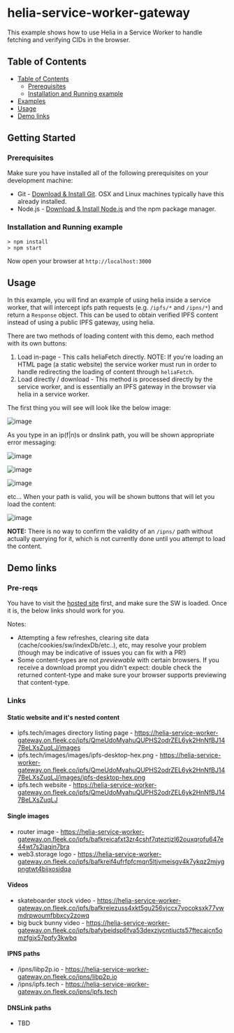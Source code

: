 # helia-service-worker-gateway

This example shows how to use Helia in a Service Worker to handle fetching and verifying CIDs in the browser.

## Table of Contents

- [Table of Contents](#table-of-contents)
  - [Prerequisites](#prerequisites)
  - [Installation and Running example](#installation-and-running-example)
- [Examples](#examples)
- [Usage](#usage)
- [Demo links](#demo-links)

## Getting Started

### Prerequisites

Make sure you have installed all of the following prerequisites on your development machine:

- Git - [Download & Install Git](https://git-scm.com/downloads). OSX and Linux machines typically have this already installed.
- Node.js - [Download & Install Node.js](https://nodejs.org/en/download/) and the npm package manager.

### Installation and Running example

```console
> npm install
> npm start
```

Now open your browser at `http://localhost:3000`

## Usage

In this example, you will find an example of using helia inside a service worker, that will intercept ipfs path requests (e.g. `/ipfs/*` and `/ipns/*`) and return a `Response` object. This can be used to obtain verified IPFS content instead of using a public IPFS gateway, using helia.

There are two methods of loading content with this demo, each method with its own buttons:

1. Load in-page - This calls heliaFetch directly. NOTE: If you're loading an HTML page (a static website) the service worker must run in order to handle redirecting the loading of content through `heliaFetch`.
2. Load directly / download - This method is processed directly by the service worker, and is essentially an IPFS gateway in the browser via helia in a service worker.

The first thing you will see will look like the below image:

![image](https://user-images.githubusercontent.com/1173416/230510195-ec5dfa8c-fe91-4ecd-b534-caaabf83e11d.png)

As you type in an ip(f|n)s or dnslink path, you will be shown appropriate error messaging:

![image](https://user-images.githubusercontent.com/1173416/230510280-373be0a1-b65b-482b-a41b-9c4a561afe83.png)

![image](https://user-images.githubusercontent.com/1173416/230510324-87139b46-d240-4688-9f27-b75191dce6d1.png)

![image](https://user-images.githubusercontent.com/1173416/230510358-1e380be1-30f6-4426-855f-b0dfc83d2aa3.png)

etc... When your path is valid, you will be shown buttons that will let you load the content:

![image](https://user-images.githubusercontent.com/1173416/230510425-774e2b4e-d1d1-4d95-a651-4c8300360b76.png)


**NOTE:** There is no way to confirm the validity of an `/ipns/` path without actually querying for it, which is not currently done until you attempt to load the content.


## Demo links

### Pre-reqs

You have to visit the [hosted site](https://helia-service-worker-gateway.on.fleek.co/) first, and make sure the SW is loaded. Once it is, the below links should work for you.

Notes:
* Attempting a few refreshes, clearing site data (cache/cookies/sw/indexDb/etc..), etc, may resolve your problem (though may be indicative of issues you can fix with a PR!)
* Some content-types are not *previewable* with certain browsers. If you receive a download prompt you didn't expect: double check the returned content-type and make sure your browser supports previewing that content-type.

### Links

#### Static website and it's nested content

* ipfs.tech/images directory listing page - https://helia-service-worker-gateway.on.fleek.co/ipfs/QmeUdoMyahuQUPHS2odrZEL6yk2HnNfBJ147BeLXsZuqLJ/images
* ipfs.tech/images/images/ipfs-desktop-hex.png - https://helia-service-worker-gateway.on.fleek.co/ipfs/QmeUdoMyahuQUPHS2odrZEL6yk2HnNfBJ147BeLXsZuqLJ/images/ipfs-desktop-hex.png
* ipfs.tech website - https://helia-service-worker-gateway.on.fleek.co/ipfs/QmeUdoMyahuQUPHS2odrZEL6yk2HnNfBJ147BeLXsZuqLJ

#### Single images

* router image - https://helia-service-worker-gateway.on.fleek.co/ipfs/bafkreicafxt3zr4cshf7qteztjzl62ouxqrofu647e44wt7s2iaqjn7bra
* web3.storage logo - https://helia-service-worker-gateway.on.fleek.co/ipfs/bafkreif4ufrfpfcmqn5ltjvmeisgv4k7ykqz2mjygpngtwt4bijxosidqa

#### Videos

* skateboarder stock video - https://helia-service-worker-gateway.on.fleek.co/ipfs/bafkreiezuss4xkt5gu256vjccx7vocoksxk77vwmdrpwoumfbbxcy2zowq
* big buck bunny video - https://helia-service-worker-gateway.on.fleek.co/ipfs/bafybeidsp6fva53dexzjycntiucts57ftecajcn5omzfgjx57pqfy3kwbq

#### IPNS paths

* /ipns/libp2p.io - https://helia-service-worker-gateway.on.fleek.co/ipns/libp2p.io
* /ipns/ipfs.tech - https://helia-service-worker-gateway.on.fleek.co/ipns/ipfs.tech

#### DNSLink paths

* TBD
